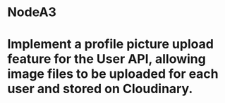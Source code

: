 # NodeA3
# Implement a profile picture upload feature for the User API, allowing image files to be uploaded for each user and stored on Cloudinary.